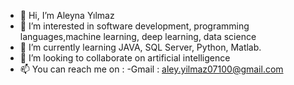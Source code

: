- 👋 Hi, I’m Aleyna Yılmaz
- 👀 I’m interested in software development, programming languages,machine learning, deep learning, data science
- 🌱 I’m currently learning JAVA, SQL Server, Python, Matlab.
- 💞️ I’m looking to collaborate on artificial intelligence
- 📫 You can reach me on :
    -Gmail : aley.yilmaz07100@gmail.com 

